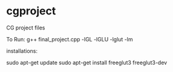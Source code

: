 # cgproject
CG project files


To Run:
g++ final_project.cpp -lGL -lGLU -lglut -lm


installations:

sudo apt-get update 
sudo apt-get install freeglut3 freeglut3-dev
